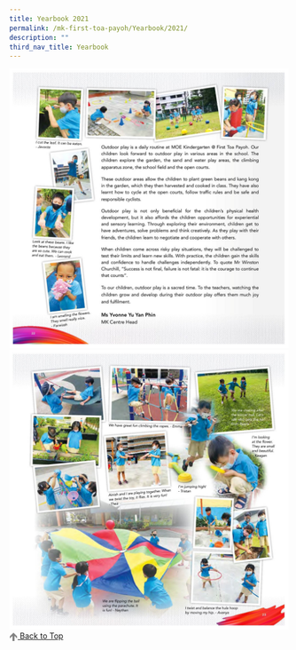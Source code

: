 ```yaml
---
title: Yearbook 2021
permalink: /mk-first-toa-payoh/Yearbook/2021/
description: ""
third_nav_title: Yearbook
---
```

![](/images/MK@First%20Toa%20Payoh/MK%20Yearbook/2021/2021%20Year%20book%20MK_Page_1.jpg)
![](/images/MK@First%20Toa%20Payoh/MK%20Yearbook/2021/2021%20Year%20book%20MK_Page_2.jpg)
<br>
<a href="//mk-first-toa-payoh/Yearbook/2021#lo_main">
	 <img src="/images/arrow-up.png" style="width:3%" align="center"/> Back to Top
</a>